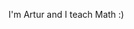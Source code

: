 I'm Artur and I teach Math :)

<!---
Arcstur/Arcstur is a ✨ special ✨ repository because its `README.md` (this file) appears on your GitHub profile.
You can click the Preview link to take a look at your changes.
--->
